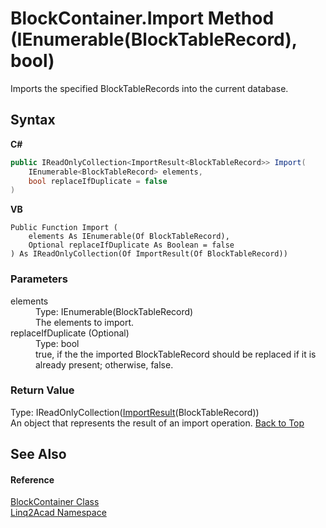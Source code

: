 # BlockContainer.Import Method (IEnumerable(BlockTableRecord), bool)
 

Imports the specified BlockTableRecords into the current database.

## Syntax

**C#**<br />
``` C#
public IReadOnlyCollection<ImportResult<BlockTableRecord>> Import(
	IEnumerable<BlockTableRecord> elements,
	bool replaceIfDuplicate = false
)
```

**VB**<br />
``` VB
Public Function Import ( 
	elements As IEnumerable(Of BlockTableRecord),
	Optional replaceIfDuplicate As Boolean = false
) As IReadOnlyCollection(Of ImportResult(Of BlockTableRecord))
```


### Parameters
<dl><dt>elements</dt><dd>Type: IEnumerable(BlockTableRecord)<br />The elements to import.</dd><dt>replaceIfDuplicate (Optional)</dt><dd>Type: bool<br />true, if the the imported BlockTableRecord should be replaced if it is already present; otherwise, false.</dd></dl>

### Return Value
Type: IReadOnlyCollection(<a href="T_Linq2Acad_ImportResult_1.md#ImportResultT-Class">ImportResult</a>(BlockTableRecord))<br />An object that represents the result of an import operation.
<a href="#BlockContainerImport-Method-IEnumerableBlockTableRecord-bool">Back to Top</a>

## See Also


#### Reference
<a href="T_Linq2Acad_BlockContainer.md#BlockContainer-Class">BlockContainer Class</a><br /><a href="N_Linq2Acad.md#Linq2Acad-Namespace">Linq2Acad Namespace</a><br />
